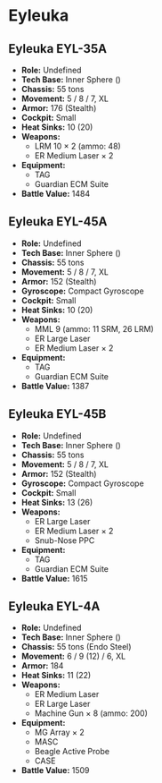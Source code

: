 # Eyleuka
## Eyleuka EYL-35A
- **Role:** Undefined
- **Tech Base:** Inner Sphere ()
- **Chassis:** 55 tons
- **Movement:** 5 / 8 / 7, XL
- **Armor:** 176 (Stealth)
- **Cockpit:** Small
- **Heat Sinks:** 10 (20)
- **Weapons:**
  - LRM 10 × 2 (ammo: 48)
  - ER Medium Laser × 2
- **Equipment:**
  - TAG
  - Guardian ECM Suite
- **Battle Value:** 1484

## Eyleuka EYL-45A
- **Role:** Undefined
- **Tech Base:** Inner Sphere ()
- **Chassis:** 55 tons
- **Movement:** 5 / 8 / 7, XL
- **Armor:** 152 (Stealth)
- **Gyroscope:** Compact Gyroscope
- **Cockpit:** Small
- **Heat Sinks:** 10 (20)
- **Weapons:**
  - MML 9 (ammo: 11 SRM, 26 LRM)
  - ER Large Laser
  - ER Medium Laser × 2
- **Equipment:**
  - TAG
  - Guardian ECM Suite
- **Battle Value:** 1387

## Eyleuka EYL-45B
- **Role:** Undefined
- **Tech Base:** Inner Sphere ()
- **Chassis:** 55 tons
- **Movement:** 5 / 8 / 7, XL
- **Armor:** 152 (Stealth)
- **Gyroscope:** Compact Gyroscope
- **Cockpit:** Small
- **Heat Sinks:** 13 (26)
- **Weapons:**
  - ER Large Laser
  - ER Medium Laser × 2
  - Snub-Nose PPC
- **Equipment:**
  - TAG
  - Guardian ECM Suite
- **Battle Value:** 1615

## Eyleuka EYL-4A
- **Role:** Undefined
- **Tech Base:** Inner Sphere ()
- **Chassis:** 55 tons (Endo Steel)
- **Movement:** 6 / 9 (12) / 6, XL
- **Armor:** 184
- **Heat Sinks:** 11 (22)
- **Weapons:**
  - ER Medium Laser
  - ER Large Laser
  - Machine Gun × 8 (ammo: 200)
- **Equipment:**
  - MG Array × 2
  - MASC
  - Beagle Active Probe
  - CASE
- **Battle Value:** 1509


